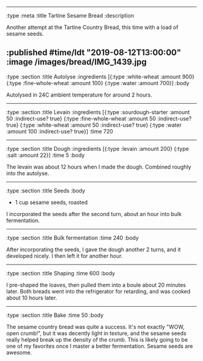 --------------------------------------------------------------------------------
:type :meta
:title Tartine Sesame Bread
:description

Another attempt at the Tartine Country Bread, this time with a load of sesame
seeds.

:published #time/ldt "2019-08-12T13:00:00"
:image /images/bread/IMG_1439.jpg
--------------------------------------------------------------------------------
:type :section
:title Autolyse
:ingredients
[{:type :white-wheat :amount 900}
 {:type :fine-whole-wheat :amount 100}
 {:type :water :amount 700}]
:body

Autolysed in 24C ambient temperature for around 2 hours.

--------------------------------------------------------------------------------
:type :section
:title Levain
:ingredients
[{:type :sourdough-starter :amount 50 :indirect-use? true}
 {:type :fine-whole-wheat :amount 50 :indirect-use? true}
 {:type :white-wheat :amount 50 :indirect-use? true}
 {:type :water :amount 100 :indirect-use? true}]
:time 720

--------------------------------------------------------------------------------
:type :section
:title Dough
:ingredients
[{:type :levain :amount 200}
 {:type :salt :amount 22}]
:time 5
:body

The levain was about 12 hours when I made the dough. Combined roughly into the
autolyse.

--------------------------------------------------------------------------------
:type :section
:title Seeds
:body

- 1 cup sesame seeds, roasted

I incorporated the seeds after the second turn, about an hour into bulk
fermentation.

--------------------------------------------------------------------------------
:type :section
:title Bulk fermentation
:time 240
:body

After incorporating the seeds, I gave the dough another 2 turns, and it
developed nicely. I then left it for another hour.

--------------------------------------------------------------------------------
:type :section
:title Shaping
:time 600
:body

I pre-shaped the loaves, then pulled them into a boule about 20 minutes later.
Both breads went into the refrigerator for retarding, and was cooked about 10
hours later.

--------------------------------------------------------------------------------
:type :section
:title Bake
:time 50
:body

The sesame country bread was quite a success. It's not exactly "WOW, open
crumb!", but it was decently light in texture, and the sesame seeds really
helped break up the density of the crumb. This is likely going to be one of my
favorites once I master a better fermentation. Sesame seeds are awesome.
